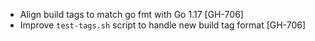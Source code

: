 * Align build tags to match go fmt with Go 1.17 [GH-706]
* Improve `test-tags.sh` script to handle new build tag format [GH-706]
